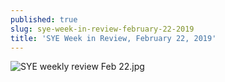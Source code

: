 ```yaml
---
published: true
slug: sye-week-in-review-february-22-2019
title: 'SYE Week in Review, February 22, 2019'
---
```


![SYE weekly review Feb 22.jpg]({{site.baseurl}}/media/prose-images/SYE+weekly+review+Feb+22.jpg)
